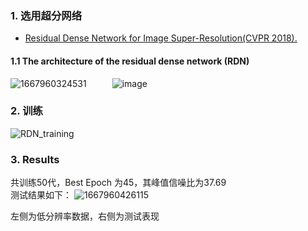 ### 1. 选用超分网络

* [Residual Dense Network for Image Super-Resolution(CVPR 2018).](https://arxiv.org/abs/1802.08797)


#### 1.1 The architecture of the residual dense network (RDN)
![1667960324531](https://user-images.githubusercontent.com/111970347/200721110-5800bcf7-3407-4f27-80f2-fdc303daeec7.png)
$\quad \quad$ ![image](https://user-images.githubusercontent.com/111970347/200721170-f37393a3-74ae-41a5-94af-293c3e5a985a.png)

### 2. 训练
![RDN_training](https://user-images.githubusercontent.com/111970347/200721219-b6c63540-702a-4e52-852d-ba84568613a7.png)



### 3. Results
共训练50代，Best Epoch 为45，其峰值信噪比为37.69 \
测试结果如下：
![1667960426115](https://user-images.githubusercontent.com/111970347/200721331-5d26e94f-bbcf-4308-b3bd-74fadf38d88a.png)

左侧为低分辨率数据，右侧为测试表现























































